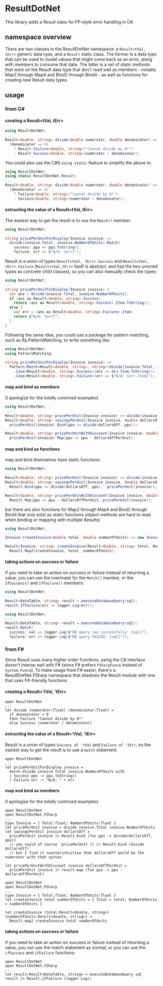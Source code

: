 # ResultDotNet
This library adds a Result class for FP-style error handling in C#.

## namespace overview
There are two classes in the ResultDotNet namespace: a `Result<tVal, tErr>` generic data type, and a `Result` static class.  The former is a data type that can be used to model values that might come back as an error, along with members to consume that data.  The latter is a set of static methods that work on the Result data type that don't read well as members - notably Map2 through Map4 and Bind2 through Bind4 - as well as functions for creating new Result data types.

## usage
### from C#
#### creating a Result<tVal, tErr>
```C#
using ResultDotNet;
...
Result<double, string> divide(double numerator, double denominator) =>
  (denominator == 0)
    ? Result.Failure<double, string>("Cannot divide by 0!")
    : Result.Success<double, string>(numerator / denominator);
```
You could also use the C#6 `using static` feature to simplify the above to:
```C#
using ResultDotNet;
using static ResultDotNet.Result;
...
Result<double, string> divide(double numerator, double denominator) =>
  (denominator == 0)
    ? Failure<double, string>("Cannot divide by 0!")
    : Success<double, string>(numerator / denominator);
```

#### extracting the value of a Result<tVal, tErr>
The easiest way to get the result is to use the `Match()` member:
```C#
using ResultDotNet;
...
string pricePerUnitForDisplay(Invoice invoice) =>
  divide(invoice.Total, invoice.NumberOfUnits).Match(
    success: ppu => ppu.ToString(),
    failure: err => $"N/A: {err}");
```
Result is a union of types `Result<tVal, tErr>.Success` and `Result<tVal, tErr>.Failure` (`Result<tVal,tErr>` itself is abstract, and has the two unioned types as concrete child classes), so you can also manually check the types:
```C#
using ResultDotNet;
...
string pricePerUnitForDisplay(Invoice invoice) {
  var ans = divide(invoice.Total, invoice.NumberOfUnits);
  if (ans is Result<double, string>.Success) 
    return (ans as Result<double, string>.Success).Item.ToString();
  else {
    var err = (ans as Result<double, string>.Failure).Item;
    return $"N/A: {err}";
  }
}
```
Following the same idea, you could use a package for pattern matching, such as Ifp.PatternMatching, to write something like:
```C#
using ResultDotNet;
using PatternMatching;
...
string pricePerUnitForDisplay(Invoice invoice) =>
  Pattern.Match<Result<double, string>, string>(divide(invoice.Total, invoice.NumberOfUnits))
    .Case<Result<double, string>.Success>(div => div.Item.ToString())
    .Case<Result<double, string>.Failure>(err => $"N/A: {err.Item}");
```

#### map and bind as members
(I apologize for the *totally* contrived examples)
```C#
using ResultDotNet;
...
Result<double, string> pricePerUnit(Invoice invoice) => divide(invoice.Total, invoice.NumberOfUnits);
Result<double, string> savingsPerUnit(Invoice invoice, double dollarsOff) =>
  pricePerUnit(invoice).Bind(ppu => divide(dollarsOff, ppu));

Result<double, string> pricePerUnitWithDiscount(Invoice invoice, double dollarsOffPerUnit) =>
  pricePerUnit(invoice).Map(ppu => ppu - dollarsOffPerUnit);
```

#### map and bind as functions
map and bind themselves have static functions:
```C#
using ResultDotNet;
...
Result<double, string> pricePerUnit(Invoice invoice) => divide(invoice.Total, invoice.NumberOfUnits);
Result<double, string> savingsPerUnit(Invoice invoice, double dollarsOff) =>
  Result.Bind(ppu => divide(dollarsOff, ppu),  pricePerUnit(invoice));

Result<double, string> pricePerUnitWithDiscount(Invoice invoice, double dollarsOffPerUnit) =>
  Result.Map(ppu => ppu - dollarsOffPerUnit, pricePerUnit(invoice));
```
but there are also functions for Map2 through Map4 and Bind2 through Bind4 that only exist as static functions (object methods are hard to read when binding or mapping with multiple Results)
```C#
using ResultDotNet;
...
Invoice createInvoice(double total, double numberOfUnits) => new Invoice(total, numberOfUnits)

Result<Invoice, string> createInvoice(Result<double, string> total, Result<double, string> numberOfUnits) =>
  Result.Map2(createInvoice, total, numberOfUnits);
```

#### taking actions on success or failure
if you need to take an action on success or failure instead of returning a value, you can use the overloads for the `Match()` member, or the `IfSuccess()` and `IfFailure()` members:
```C#
using ResultDotNet;
...
Result<DataTable, string> result = executeDatabaseQuery(sql);
result.IfFailure(err => logger.Log(err));
```

```C#
using ResultDotNet;
...
Result<DataTable, string> result = executeDatabaseQuery(sql);
result.Match(
  success: val => logger.Log($"DB query ran successfully: {sql}"),
  failure: err => logger.Log($"DB query FAILED: {sql}"));
```

### from F#
Since Result uses many higher order functions, using the C# interface doesn't interop well with F# (since F# prefers `FSharpFunc`s instead of `System.Func`s).
To make usage from F# easier, there's a ResultDotNet.FSharp namespace that shadows the Result module with one that uses F#-friendly functions 
#### creating a Result<'tVal, 'tErr>
```F#
open ResultDotNet
...
let divide (numerator:float) (denominator:float) =
  if denominator = 0
  then Failure "Cannot divide by 0!"
  else Success (numerator / denominator)
```

#### extracting the value of a Result<'tVal, 'tErr>
Result is a union of types `Success of 'tVal` and `Failure of 'tErr`, so the easiest way to get the result is to use a `match` statement:
```F#
open ResultDotNet
...
let pricePerUnitForDisplay invoice =
  match divide invoice.Total invoice.NumberOfUnits with
  | Success ppu -> ppu.ToString()
  | Failure err -> "N/A: " + err
```

#### map and bind as members
(I apologize for the *totally* contrived examples)
```F#
open ResultDotNet
open ResultDotNet.FSharp
...
type Invoice = { Total:float; NumberOfUnits:float }
let pricePerUnit invoice = divide invoice.Total invoice.NumberOfUnits
let savingsPerUnit invoice dollarsOff =
  pricePerUnit invoice |> Result.bind (fun ppu -> divide(dollarsOff, ppu))
  // you could of course `pricePerUnit () |> Result.bind (divide dollarsOff)`
  // but I find it counterintuitive that dollarsOff would be the numerator with that syntax

let pricePerUnitWithDiscount invoice dollarsOffPerUnit =
  pricePerUnit invoice |> result.map (fun ppu -> ppu - dollarsOffPerUnit)
```
```F#
open ResultDotNet
open ResultDotNet.FSharp
...
type Invoice = { Total:float; NumberOfUnits:float }
let createInvoice total numberOfUnits = { Total = total; NumberOfUnits = numberOfUnits }

let createInvoice (total:Result<double, string>) (numberOfUnits:Result<double, string>) =
  Result.map2 createInvoice total numberOfUnits
```

#### taking actions on success or failure
if you need to take an action on success or failure instead of returning a value, you can use the match statement as normal, or you can use the `ifSuccess` and `ifFailure` functions:
```F#
open ResultDotNet
open ResultDotNet.FSharp
...
let result:Result<DataTable, string> = executeDatabaseQuery sql
result |> Result.ifFailure (logger.Log);
```
